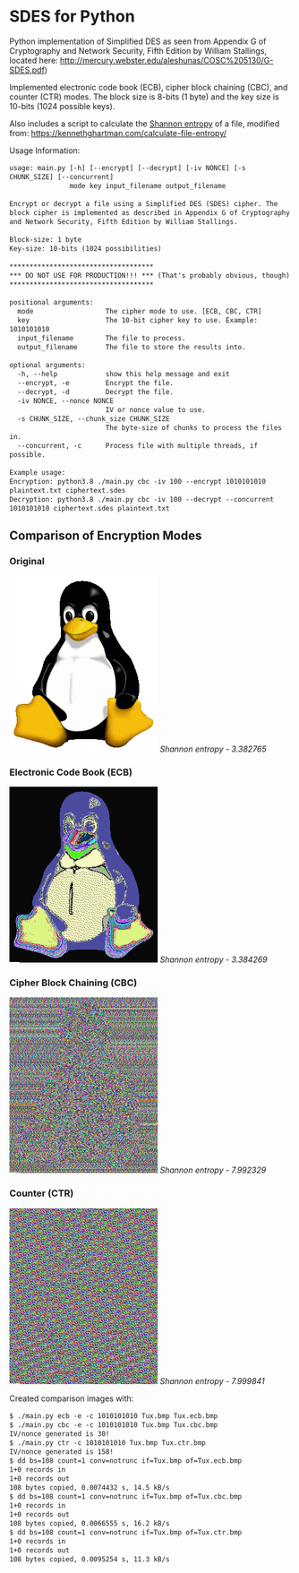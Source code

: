 # SDES for Python
Python implementation of Simplified DES as seen from Appendix G of Cryptography and Network Security, Fifth Edition by William Stallings, located here: 
http://mercury.webster.edu/aleshunas/COSC%205130/G-SDES.pdf)

Implemented electronic code book (ECB), cipher block chaining (CBC), and counter (CTR) modes. The block size is 8-bits (1 byte) and the key size is 10-bits (1024 possible keys).

Also includes a script to calculate the [Shannon entropy](https://en.wikipedia.org/wiki/Entropy_(information_theory)) of a file, modified from:
 https://kennethghartman.com/calculate-file-entropy/

Usage Information:
```text
usage: main.py [-h] [--encrypt] [--decrypt] [-iv NONCE] [-s CHUNK_SIZE] [--concurrent]
               mode key input_filename output_filename

Encrypt or decrypt a file using a Simplified DES (SDES) cipher. The block cipher is implemented as described in Appendix G of Cryptography and Network Security, Fifth Edition by William Stallings.

Block-size: 1 byte
Key-size: 10-bits (1024 possibilities)

************************************
*** DO NOT USE FOR PRODUCTION!!! *** (That's probably obvious, though)
************************************

positional arguments:
  mode                  The cipher mode to use. [ECB, CBC, CTR]
  key                   The 10-bit cipher key to use. Example: 1010101010
  input_filename        The file to process.
  output_filename       The file to store the results into.

optional arguments:
  -h, --help            show this help message and exit
  --encrypt, -e         Encrypt the file.
  --decrypt, -d         Decrypt the file.
  -iv NONCE, --nonce NONCE
                        IV or nonce value to use.
  -s CHUNK_SIZE, --chunk_size CHUNK_SIZE
                        The byte-size of chunks to process the files in.
  --concurrent, -c      Process file with multiple threads, if possible.

Example usage:
Encryption: python3.8 ./main.py cbc -iv 100 --encrypt 1010101010 plaintext.txt ciphertext.sdes
Decryption: python3.8 ./main.py cbc -iv 100 --decrypt --concurrent 1010101010 ciphertext.sdes plaintext.txt
```
## Comparison of Encryption Modes

### Original
![Original](Tux.bmp "Original Image")
*Shannon entropy - 3.382765*

### Electronic Code Book (ECB)
![Original](Tux.ecb.bmp "ECB Image")
*Shannon entropy - 3.384269*

### Cipher Block Chaining (CBC)
![Original](Tux.cbc.bmp "CBC Image")
*Shannon entropy - 7.992329*

### Counter (CTR)
![Original](Tux.ctr.bmp "CTR Image")
*Shannon entropy - 7.999841*

Created comparison images with:

```text
$ ./main.py ecb -e -c 1010101010 Tux.bmp Tux.ecb.bmp
$ ./main.py cbc -e -c 1010101010 Tux.bmp Tux.cbc.bmp
IV/nonce generated is 30!
$ ./main.py ctr -c 1010101010 Tux.bmp Tux.ctr.bmp
IV/nonce generated is 158!
$ dd bs=108 count=1 conv=notrunc if=Tux.bmp of=Tux.ecb.bmp
1+0 records in
1+0 records out
108 bytes copied, 0.0074432 s, 14.5 kB/s
$ dd bs=108 count=1 conv=notrunc if=Tux.bmp of=Tux.cbc.bmp
1+0 records in
1+0 records out
108 bytes copied, 0.0066555 s, 16.2 kB/s
$ dd bs=108 count=1 conv=notrunc if=Tux.bmp of=Tux.ctr.bmp
1+0 records in
1+0 records out
108 bytes copied, 0.0095254 s, 11.3 kB/s
```